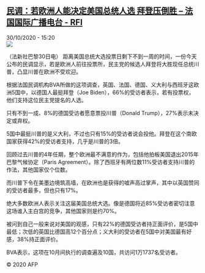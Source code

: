 <!--1604069783000-->
[民调：若欧洲人能决定美国总统人选 拜登压倒胜 – 法国国际广播电台 - RFI](http://www.rfi.fr//cn/contenu/20201030-%E6%B0%91%E8%B0%83%E8%8B%A5%E6%AC%A7%E6%B4%B2%E4%BA%BA%E8%83%BD%E5%86%B3%E5%AE%9A%E7%BE%8E%E5%9B%BD%E6%80%BB%E7%BB%9F%E4%BA%BA%E9%80%89-%E6%8B%9C%E7%99%BB%E5%8E%8B%E5%80%92%E8%83%9C)
------

<div>30/10/2020 - 15:20</div><img src="https://s.rfi.fr/media/display/0d8f332e-1abe-11eb-bdc9-005056bff430/w:310/p:16x9/int0016b.201030222004.jpg"><div class="t-content__body u-clearfix"><p>（法新社巴黎30日电）    距离美国总统大选投票日剩下不到一周的时间，一份今天公布的民调显示，若是欧洲人前往投票所，民主党的候选人拜登将大胜现任总统川普，凸显川普在欧洲不受欢迎。</p><p>    根据法国民调机构BVA所做的这项调查，英国、法国、德国、义大利与西班牙这欧洲5国中，以德国人最挺拜登（Joe Biden），66%的受访者表示，若有投票权，他们支持这位民主党提名的人选。</p><p>    只有不到一成、8%的德国受访者愿意票投川普（Donald Trump），27%表示未决定或弃权。</p><p>    5国中最挺川普的是义大利，不过也只有15%的受访者说会投他。拜登在这个南欧国家获得42%的受访者支持，几乎是川普的3倍。</p><p>    回顾过去川普的4年任期，整个欧洲最不满意的作为，包括他拍板美国退出2015年巴黎气候协定（Paris Agreement）。除了西班牙有两位数11%受访者支持川普的作法，其他国家仅个位数。</p><p>    而川普下令在美墨边境筑高墙，在欧洲也是获得的嘘声高过掌声，其中以英国赞同的受访者最多，但也只有17%。</p><p>    绝大多数欧洲人表示关注这届美国总统大选。像是德国将近85%受访者密切注意这场谁入主白宫的竞争，其他国家则是约70%。</p><p>    被问到自己一般来说对美国的观感，只有22%的德国受访者持正面评价，是5国中最低；次低的英国比德国高12个百分点；义大利的受访者在5国中对美国最有好感，38%持正面评价。</p><p>    BVA表示，这项在10月间执行的调查遍及10国，共访问1万1737名受访者。</p><p class="t-copyright">© 2020 AFP</p>        </div>
